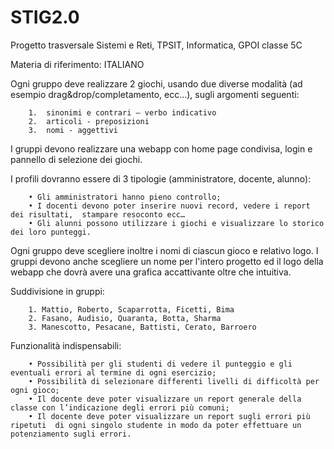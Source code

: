 # STIG2.0
Progetto trasversale Sistemi e Reti, TPSIT, Informatica, GPOI classe 5C

Materia di riferimento: ITALIANO

Ogni gruppo deve realizzare 2 giochi, usando due diverse modalità 
(ad esempio drag&drop/completamento, ecc...), sugli argomenti seguenti:
        
        1.  sinonimi e contrari – verbo indicativo
        2.  articoli - preposizioni
        3.  nomi - aggettivi

I gruppi devono realizzare una webapp con home page condivisa, login e pannello di selezione dei giochi.

I profili dovranno essere di 3 tipologie (amministratore, docente, alunno):

        • Gli amministratori hanno pieno controllo;
        • I docenti devono poter inserire nuovi record, vedere i report dei risultati,  stampare resoconto ecc…
        • Gli alunni possono utilizzare i giochi e visualizzare lo storico dei loro punteggi.

Ogni gruppo deve scegliere inoltre i nomi di ciascun gioco e relativo logo.
I gruppi devono anche scegliere un nome per l'intero progetto ed il logo della webapp che dovrà avere una grafica accattivante oltre che intuitiva.

Suddivisione in gruppi:

        1. Mattio, Roberto, Scaparrotta, Ficetti, Bima
        2. Fasano, Audisio, Quaranta, Botta, Sharma
        3. Manescotto, Pesacane, Battisti, Cerato, Barroero

Funzionalità indispensabili:

        • Possibilità per gli studenti di vedere il punteggio e gli eventuali errori al termine di ogni esercizio;
        • Possibilità di selezionare differenti livelli di difficoltà per ogni gioco;
        • Il docente deve poter visualizzare un report generale della classe con l’indicazione degli errori più comuni;
        • Il docente deve poter visualizzare un report sugli errori più ripetuti  di ogni singolo studente in modo da poter effettuare un potenziamento sugli errori. 
